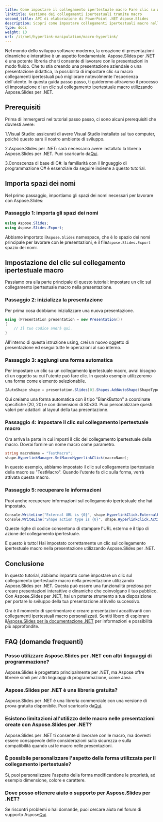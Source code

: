 ```yaml
---
title: Come impostare il collegamento ipertestuale macro Fare clic su Aspose.Slides per .NET
linktitle: Gestione dei collegamenti ipertestuali tramite macro
second_title: API di elaborazione di PowerPoint .NET Aspose.Slides
description: Scopri come impostare collegamenti ipertestuali macro nelle tue presentazioni con Aspose.Slides per .NET. Migliora l'interattività e coinvolgi il tuo pubblico.
type: docs
weight: 13
url: /it/net/hyperlink-manipulation/macro-hyperlink/
---
```


Nel mondo dello sviluppo software moderno, la creazione di presentazioni dinamiche e interattive è un aspetto fondamentale. Aspose.Slides per .NET è una potente libreria che ti consente di lavorare con le presentazioni in modo fluido. Che tu stia creando una presentazione aziendale o una presentazione didattica, la possibilità di impostare clic su macro collegamenti ipertestuali può migliorare notevolmente l'esperienza dell'utente. In questa guida passo passo, ti guideremo attraverso il processo di impostazione di un clic sul collegamento ipertestuale macro utilizzando Aspose.Slides per .NET. 

## Prerequisiti

Prima di immergerci nel tutorial passo passo, ci sono alcuni prerequisiti che dovresti avere:

1.Visual Studio: assicurati di avere Visual Studio installato sul tuo computer, poiché questo sarà il nostro ambiente di sviluppo.

 2.Aspose.Slides per .NET: sarà necessario avere installato la libreria Aspose.Slides per .NET. Puoi scaricarlo da[Qui](https://releases.aspose.com/slides/net/).

3.Conoscenza di base di C#: la familiarità con il linguaggio di programmazione C# è essenziale da seguire insieme a questo tutorial.

## Importa spazi dei nomi

Nel primo passaggio, importiamo gli spazi dei nomi necessari per lavorare con Aspose.Slides:

### Passaggio 1: importa gli spazi dei nomi

```csharp
using Aspose.Slides;
using Aspose.Slides.Export;
```

 Abbiamo importato il`Aspose.Slides` namespace, che è lo spazio dei nomi principale per lavorare con le presentazioni, e il file`Aspose.Slides.Export` spazio dei nomi.

## Impostazione del clic sul collegamento ipertestuale macro

Passiamo ora alla parte principale di questo tutorial: impostare un clic sul collegamento ipertestuale macro nella presentazione.

### Passaggio 2: inizializza la presentazione

Per prima cosa dobbiamo inizializzare una nuova presentazione.

```csharp
using (Presentation presentation = new Presentation())
{
    // Il tuo codice andrà qui.
}
```

All'interno di questa istruzione using, crei un nuovo oggetto di presentazione ed esegui tutte le operazioni al suo interno.

### Passaggio 3: aggiungi una forma automatica

Per impostare un clic su un collegamento ipertestuale macro, avrai bisogno di un oggetto su cui l'utente può fare clic. In questo esempio utilizzeremo una forma come elemento selezionabile.

```csharp
IAutoShape shape = presentation.Slides[0].Shapes.AddAutoShape(ShapeType.BlankButton, 20, 20, 80, 30);
```

Qui creiamo una forma automatica con il tipo "BlankButton" a coordinate specifiche (20, 20) e con dimensioni di 80x30. Puoi personalizzare questi valori per adattarli al layout della tua presentazione.

### Passaggio 4: impostare il clic sul collegamento ipertestuale macro

Ora arriva la parte in cui imposti il clic del collegamento ipertestuale della macro. Dovrai fornire un nome macro come parametro.

```csharp
string macroName = "TestMacro";
shape.HyperlinkManager.SetMacroHyperlinkClick(macroName);
```

In questo esempio, abbiamo impostato il clic sul collegamento ipertestuale della macro su "TestMacro". Quando l'utente fa clic sulla forma, verrà attivata questa macro.

### Passaggio 5: recuperare le informazioni

Puoi anche recuperare informazioni sul collegamento ipertestuale che hai impostato.

```csharp
Console.WriteLine("External URL is {0}", shape.HyperlinkClick.ExternalUrl);
Console.WriteLine("Shape action type is {0}", shape.HyperlinkClick.ActionType);
```

Queste righe di codice consentono di stampare l'URL esterno e il tipo di azione del collegamento ipertestuale.

E questo è tutto! Hai impostato correttamente un clic sul collegamento ipertestuale macro nella presentazione utilizzando Aspose.Slides per .NET.

## Conclusione

In questo tutorial, abbiamo imparato come impostare un clic sul collegamento ipertestuale macro nella presentazione utilizzando Aspose.Slides per .NET. Questa può essere una funzionalità preziosa per creare presentazioni interattive e dinamiche che coinvolgano il tuo pubblico. Con Aspose.Slides per .NET, hai un potente strumento a tua disposizione per portare lo sviluppo della tua presentazione al livello successivo.

 Ora è il momento di sperimentare e creare presentazioni accattivanti con collegamenti ipertestuali macro personalizzati. Sentiti libero di esplorare il[Aspose.Slides per la documentazione .NET](https://reference.aspose.com/slides/net/) per informazioni e possibilità più approfondite.

## FAQ (domande frequenti)

### Posso utilizzare Aspose.Slides per .NET con altri linguaggi di programmazione?
Aspose.Slides è progettato principalmente per .NET, ma Aspose offre librerie simili per altri linguaggi di programmazione, come Java.

### Aspose.Slides per .NET è una libreria gratuita?
Aspose.Slides per .NET è una libreria commerciale con una versione di prova gratuita disponibile. Puoi scaricarlo da[Qui](https://releases.aspose.com/).

### Esistono limitazioni all'utilizzo delle macro nelle presentazioni create con Aspose.Slides per .NET?
Aspose.Slides per .NET ti consente di lavorare con le macro, ma dovresti essere consapevole delle considerazioni sulla sicurezza e sulla compatibilità quando usi le macro nelle presentazioni.

### È possibile personalizzare l'aspetto della forma utilizzata per il collegamento ipertestuale?
Sì, puoi personalizzare l'aspetto della forma modificandone le proprietà, ad esempio dimensione, colore e carattere.

### Dove posso ottenere aiuto o supporto per Aspose.Slides per .NET?
 Se riscontri problemi o hai domande, puoi cercare aiuto nel forum di supporto Aspose[Qui](https://forum.aspose.com/).